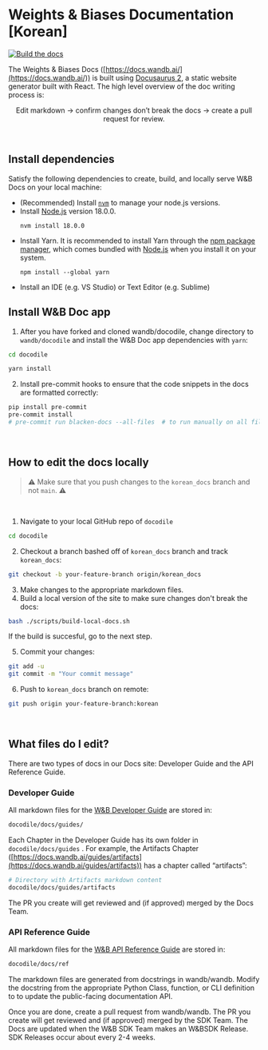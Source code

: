 # Weights & Biases Documentation [Korean]

[![Build the docs](https://github.com/wandb/docodile/actions/workflows/build_docs.yml/badge.svg)](https://github.com/wandb/docodile/actions/workflows/build_docs.yml)

The Weights & Biases Docs ([https://docs.wandb.ai/](https://docs.wandb.ai/)) is built using [Docusaurus 2](https://docusaurus.io/), a static website generator built with React. The high level overview of the doc writing process is:
<div align='center'>Edit markdown → confirm changes don’t break the docs → create a pull request for review.</div>  

&nbsp;

## Install dependencies

Satisfy the following dependencies to create, build, and locally serve W&B Docs on your local machine:

- (Recommended) Install [`nvm`](https://github.com/nvm-sh/nvm) to manage your node.js versions.
- Install [Node.js](https://nodejs.org/en/download/) version 18.0.0.
  ```node
  nvm install 18.0.0
  ```
- Install Yarn. It is recommended to install Yarn through the [npm package manager](http://npmjs.org/), which comes bundled with [Node.js](https://nodejs.org/) when you install it on your system.
  ```yarn
  npm install --global yarn
  ```
- Install an IDE (e.g. VS Studio) or Text Editor (e.g. Sublime)

## Install W&B Doc app
1. After you have forked and cloned wandb/docodile, change directory to `wandb/docodile` and install the W&B Doc app dependencies with `yarn`:

```bash
cd docodile

yarn install
```

2. Install pre-commit hooks to ensure that the code snippets in the docs are formatted correctly:

```bash
pip install pre-commit
pre-commit install
# pre-commit run blacken-docs --all-files  # to run manually on all files
```

&nbsp;

## How to edit the docs locally
> ⚠️ Make sure that you push changes to the `korean_docs` branch and not `main`. ⚠️

&nbsp;


1. Navigate to your local GitHub repo of `docodile`
```bash
cd docodile
```

2. Checkout a branch bashed off of `korean_docs` branch and track `korean_docs`:
```bash
git checkout -b your-feature-branch origin/korean_docs
```

3. Make changes to the appropriate markdown files.
4. Build a local version of the site to make sure changes don't break the docs:

```bash
bash ./scripts/build-local-docs.sh
```

If the build is succesful, go to the next step.

5. Commit your changes:
```bash
git add -u
git commit -m "Your commit message"
```

6. Push to `korean_docs` branch on remote:
```bash
git push origin your-feature-branch:korean
```


&nbsp;

## What files do I edit?

There are two types of docs in our Docs site: Developer Guide and the API Reference Guide.

### Developer Guide

All markdown files for the [W&B Developer Guide](https://docs.wandb.ai/) are stored in:

```bash
docodile/docs/guides/
```

Each Chapter in the Developer Guide has its own folder in `docodile/docs/guides` . For example, the Artifacts Chapter ([https://docs.wandb.ai/guides/artifacts](https://docs.wandb.ai/guides/artifacts)) has a chapter called “artifacts”:

```bash
# Directory with Artifacts markdown content
docodile/docs/guides/artifacts
```

The PR you create will get reviewed and (if approved) merged by the Docs Team.

### API Reference Guide

All markdown files for the [W&B API Reference Guide](https://docs.wandb.ai/ref) are stored in:

```bash
docodile/docs/ref
```

The markdown files are generated from docstrings in wandb/wandb. Modify the docstring from the appropriate Python Class, function, or CLI definition to to update the public-facing documentation API.

Once you are done, create a pull request from wandb/wandb. The PR you create will get reviewed and (if approved) merged by the SDK Team. The Docs are updated when the W&B SDK Team makes an W&BSDK Release. SDK Releases occur about every 2-4 weeks.

&nbsp;
